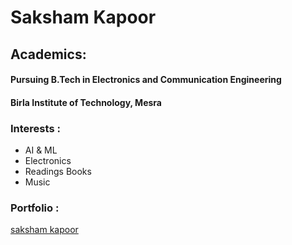 # Saksham Kapoor

## Academics: 
#### Pursuing B.Tech in Electronics and Communication Engineering
#### Birla Institute of Technology, Mesra

### Interests : 
- AI & ML
- Electronics
- Readings Books
- Music

### Portfolio :
[saksham kapoor](https://github.com/sk99sk)
